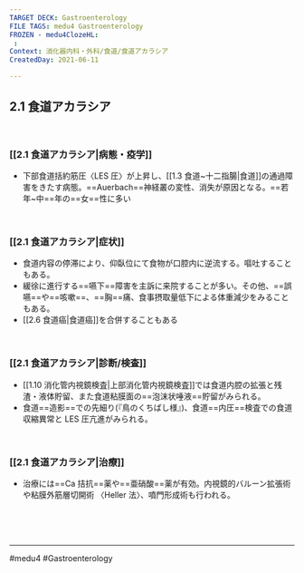 ```yaml
---
TARGET DECK: Gastroenterology
FILE TAGS: medu4 Gastroenterology
FROZEN - medu4ClozeHL:
 : 
Context: 消化器内科・外科/食道/食道アカラシア
CreatedDay: 2021-06-11

---
```


## 2.1 食道アカラシア

<br>

### [[2.1 食道アカラシア|病態・疫学]]
* 下部食道括約筋圧〈LES 圧〉が上昇し、[[1.3 食道~十二指腸|食道]]の通過障害をきたす病態。==Auerbach==神経叢の変性、消失が原因となる。==若年~中==年の==女==性に多い
<!--ID: 1624766943108-->


<br>

### [[2.1 食道アカラシア|症状]]
* 食道内容の停滞により、仰臥位にて食物が口腔内に逆流する。嘔吐することもある。
* 緩徐に進行する==嚥下==障害を主訴に来院することが多い。その他、==誤嚥==や==咳嗽==、==胸==痛、食事摂取量低下による体重減少をみることもある。
* [[2.6 食道癌|食道癌]]を合併することもある
<!--ID: 1624766943114-->


<br>



### [[2.1 食道アカラシア|診断/検査]]
* [[1.10 消化管内視鏡検査|上部消化管内視鏡検査]]では食道内腔の拡張と残渣・液体貯留、また食道粘膜面の==泡沫状唾液==貯留がみられる。
* 食道==造影==での先細り(『鳥のくちばし様』)、食道==内圧==検査での食道収縮異常と LES 圧亢進がみられる。
<!--ID: 1624766943119-->


<br>

### [[2.1 食道アカラシア|治療]]
* 治療には==Ca 拮抗==薬や==亜硝酸==薬が有効。内視鏡的バルーン拡張術や粘膜外筋層切開術 〈Heller 法〉、噴門形成術も行われる。
<!--ID: 1624766943125-->


<br><br><br>

---
#medu4 #Gastroenterology 
